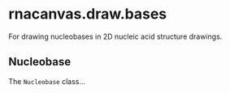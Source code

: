 # rnacanvas.draw.bases

For drawing nucleobases in 2D nucleic acid structure drawings.

## Nucleobase

The `Nucleobase` class...
